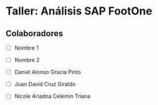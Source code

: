 # Taller: Análisis SAP FootOne

## Colaboradores
- [ ] Nombre 1
- [ ] Nombre 2
- [ ] Daniel Alonso Gracia Pinto
- [ ] Juan David Cruz Giraldo
- [ ] Nicole Ariadna Celemin Triana


